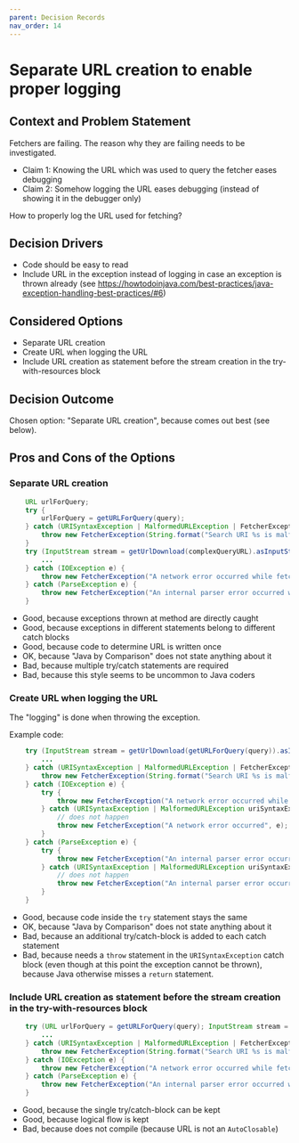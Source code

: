 ```yaml
---
parent: Decision Records
nav_order: 14
---
```

# Separate URL creation to enable proper logging

## Context and Problem Statement

Fetchers are failing.
The reason why they are failing needs to be investigated.

* Claim 1: Knowing the URL which was used to query the fetcher eases debugging
* Claim 2: Somehow logging the URL eases debugging (instead of showing it in the debugger only)

How to properly log the URL used for fetching?

## Decision Drivers

* Code should be easy to read
* Include URL in the exception instead of logging in case an exception is thrown already (see <https://howtodoinjava.com/best-practices/java-exception-handling-best-practices/#6>)

## Considered Options

* Separate URL creation
* Create URL when logging the URL
* Include URL creation as statement before the stream creation in the try-with-resources block

## Decision Outcome

Chosen option: "Separate URL creation", because comes out best \(see below\).

## Pros and Cons of the Options

### Separate URL creation

```java
    URL urlForQuery;
    try {
        urlForQuery = getURLForQuery(query);
    } catch (URISyntaxException | MalformedURLException | FetcherException e) {
        throw new FetcherException(String.format("Search URI %s is malformed", query), e);
    }
    try (InputStream stream = getUrlDownload(complexQueryURL).asInputStream()) {
        ...
    } catch (IOException e) {
        throw new FetcherException("A network error occurred while fetching from " + urlForQuery.toString(), e);
    } catch (ParseException e) {
        throw new FetcherException("An internal parser error occurred while fetching from " + urlForQuery.toString(), e);
    }
```

* Good, because exceptions thrown at method are directly caught
* Good, because exceptions in different statements belong to different catch blocks
* Good, because code to determine URL is written once
* OK, because "Java by Comparison" does not state anything about it
* Bad, because multiple try/catch statements are required
* Bad, because this style seems to be uncommon to Java coders

### Create URL when logging the URL

The "logging" is done when throwing the exception.

Example code:

```java
    try (InputStream stream = getUrlDownload(getURLForQuery(query)).asInputStream()) {
        ...
    } catch (URISyntaxException | MalformedURLException | FetcherException e) {
        throw new FetcherException(String.format("Search URI %s is malformed", query), e);
    } catch (IOException e) {
        try {
            throw new FetcherException("A network error occurred while fetching from " + getURLForQuery(query), e);
        } catch (URISyntaxException | MalformedURLException uriSyntaxException) {
            // does not happen
            throw new FetcherException("A network error occurred", e);
        }
    } catch (ParseException e) {
        try {
            throw new FetcherException("An internal parser error occurred while fetching from " + getURLForQuery(query), e);
        } catch (URISyntaxException | MalformedURLException uriSyntaxException) {
            // does not happen
            throw new FetcherException("An internal parser error occurred", e);
        }
    }
```

* Good, because code inside the `try` statement stays the same
* OK, because "Java by Comparison" does not state anything about it
* Bad, because an additional try/catch-block is added to each catch statement
* Bad, because needs a `throw` statement in the `URISyntaxException` catch block (even though at this point the exception cannot be thrown), because Java otherwise misses a `return` statement.

### Include URL creation as statement before the stream creation in the try-with-resources block

```java
    try (URL urlForQuery = getURLForQuery(query); InputStream stream = urlForQuery.asInputStream()) {
        ...
    } catch (URISyntaxException | MalformedURLException | FetcherException e) {
        throw new FetcherException(String.format("Search URI %s is malformed", query), e);
    } catch (IOException e) {
        throw new FetcherException("A network error occurred while fetching from " + urlForQuery.toString(), e);
    } catch (ParseException e) {
        throw new FetcherException("An internal parser error occurred while fetching from " + urlForQuery.toString(), e);
    }
```

* Good, because the single try/catch-block can be kept
* Good, because logical flow is kept
* Bad, because does not compile (because URL is not an `AutoClosable`)
